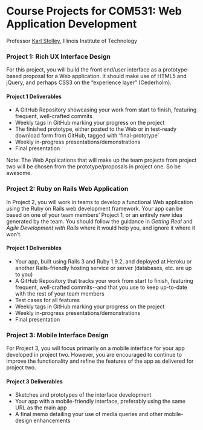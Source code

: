 # Course Projects for COM531: Web Application Development
Professor [Karl Stolley](http://karlstolley.com), Illinois Institute of Technology

### Project 1: Rich UX Interface Design

For this project, you will build the front end/user interface as a
prototype-based proposal for a Web application. It should make use of HTML5 and
jQuery, and perhaps CSS3 on the “experience layer” (Cederholm).

#### Project 1 Deliverables

  * A GitHub Repository showcasing your work from start to finish, featuring frequent, well-crafted commits
  * Weekly tags in GitHub marking your progress on the project
  * The finished prototype, either posted to the Web or in test-ready download form from GitHub, tagged with ‘final-prototype’
  * Weekly in-progress presentations/demonstrations
  * Final presentation

Note: The Web Applications that will make up the team projects from project two will be chosen from
the prototype/proposals in project one. So be awesome.

### Project 2: Ruby on Rails Web Application

In Project 2, you will work in teams to develop a functional Web application using the Ruby on Rails
web development framework. Your app can be based on one of your team members’ Project 1, or an
entirely new idea generated by the team. You should follow the guidance in _Getting Real_ and _Agile Development with Rails_ where it would help you, and ignore it where it won’t.

#### Project 1 Deliverables

  * Your app, built using Rails 3 and Ruby 1.9.2, and deployed at Heroku or another Rails-friendly hosting service or server (databases, etc. are up to you)
  * A GitHub Repository that tracks your work from start to finish, featuring frequent, well-crafted commits--and that you use to keep up-to-date with the rest of your team members
  * Test cases for all features
  * Weekly tags in GitHub marking your progress on the project
  * Weekly in-progress presentations/demonstrations
  * Final presentation

### Project 3: Mobile Interface Design

For Project 3, you will focus primarily on a mobile interface for your app developed in project two.
However, you are encouraged to continue to improve the functionality and refine the features of the
app as delivered for project two.

#### Project 3 Deliverables

  * Sketches and prototypes of the interface development
  * Your app with a mobile-friendly interface, preferably using the same URL as the main app
  * A final memo detailing your use of media queries and other mobile-design enhancements
